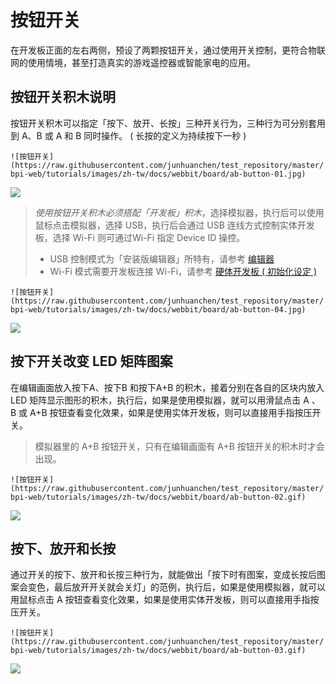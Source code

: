 # 按钮开关
在开发板正面的左右两侧，预设了两颗按钮开关，通过使用开关控制，更符合物联网的使用情境，甚至打造真实的游戏遥控器或智能家电的应用。

## 按钮开关积木说明

按钮开关积木可以指定「按下、放开、长按」三种开关行为，三种行为可分别套用到 A、B 或 A 和 B 同时操作。 ( 长按的定义为持续按下一秒 )

```![按钮开关](https://raw.githubusercontent.com/junhuanchen/test_repository/master/bpi-web/tutorials/images/zh-tw/docs/webbit/board/ab-button-01.jpg)```

![](https://codimd.s3.shivering-isles.com/demo/uploads/upload_06284e2585e416a5ddfd913d0ca77e09.PNG)




> *使用按钮开关积木必须搭配「开发板」积木*，选择模拟器，执行后可以使用鼠标点击模拟器，选择 USB，执行后会通过 USB 连线方式控制实体开发板，选择 Wi-Fi 则可通过Wi-Fi 指定 Device ID 操控。
> - USB 控制模式为「安装版编辑器」所特有，请参考 [编辑器](../index.html#software)
> - Wi-Fi 模式需要开发板连接 Wi-Fi，请参考 [硬体开发板 ( 初始化设定 )](../info/setup.html)

```![按钮开关](https://raw.githubusercontent.com/junhuanchen/test_repository/master/bpi-web/tutorials/images/zh-tw/docs/webbit/board/ab-button-04.jpg)```

![](https://codimd.s3.shivering-isles.com/demo/uploads/upload_029e0e6306c329860727021f5db13f2f.PNG)



## 按下开关改变 LED 矩阵图案

在编辑画面放入按下A、按下B 和按下A+B 的积木，接着分别在各自的区块内放入LED 矩阵显示图形的积木，执行后，如果是使用模拟器，就可以用滑鼠点击 A 、B 或 A+B 按钮查看变化效果，如果是使用实体开发板，则可以直接用手指按压开关。

> 模拟器里的 A+B 按钮开关，只有在编辑画面有 A+B 按钮开关的积木时才会出现。

```![按钮开关](https://raw.githubusercontent.com/junhuanchen/test_repository/master/bpi-web/tutorials/images/zh-tw/docs/webbit/board/ab-button-02.gif)```

![](https://codimd.s3.shivering-isles.com/demo/uploads/upload_11fe6d329a7e69cc40c5499d13512724.gif)




## 按下、放开和长按

通过开关的按下、放开和长按三种行为，就能做出「按下时有图案，变成长按后图案会变色，最后放开开关就会关灯」的范例，执行后，如果是使用模拟器，就可以用鼠标点击 A 按钮查看变化效果，如果是使用实体开发板，则可以直接用手指按压开关。

```![按钮开关](https://raw.githubusercontent.com/junhuanchen/test_repository/master/bpi-web/tutorials/images/zh-tw/docs/webbit/board/ab-button-03.gif)```




![](https://codimd.s3.shivering-isles.com/demo/uploads/upload_2bc8f9ecd689421f9d4a0d8dfb538eb3.gif)
